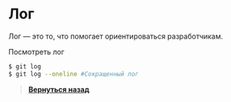 # Лог

Лог — это то, что помогает ориентироваться разработчикам.

Посмотреть лог
``` bash
$ git log
$ git log --oneline #Сокращенный лог
```

> [**Вернуться назад**](https://github.com/ilezzov-code/GitCrib/)